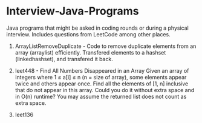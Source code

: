 # Interview-Java-Programs
Java programs that might be asked in coding rounds or during a physical interview. Includes questions from LeetCode among other places.

1. ArrayListRemoveDuplicate - Code to remove duplicate elements from an array (arraylist) efficiently. Transfered elements to a hashset (linkedhashset), and transfered it back.

2. leet448 - Find All Numbers Disappeared in an Array
        Given an array of integers where 1 ≤ a[i] ≤ n (n = size of array), some elements appear twice and others appear once.
        Find all the elements of [1, n] inclusive that do not appear in this array.
        Could you do it without extra space and in O(n) runtime? You may assume the returned list does not count as extra space.
        
3. leet136

